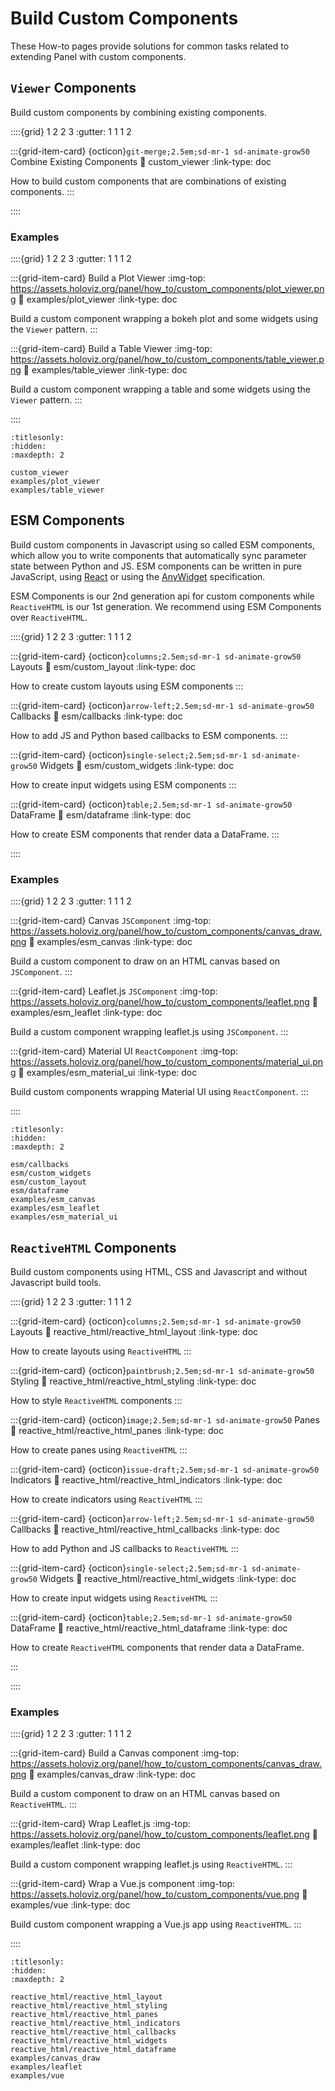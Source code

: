 # Build Custom Components

These How-to pages provide solutions for common tasks related to extending Panel with custom components.

## `Viewer` Components

Build custom components by combining existing components.

::::{grid} 1 2 2 3
:gutter: 1 1 1 2

:::{grid-item-card} {octicon}`git-merge;2.5em;sd-mr-1 sd-animate-grow50` Combine Existing Components
:link: custom_viewer
:link-type: doc

How to build custom components that are combinations of existing components.
:::

::::

### Examples

::::{grid} 1 2 2 3
:gutter: 1 1 1 2

:::{grid-item-card} Build a Plot Viewer
:img-top: https://assets.holoviz.org/panel/how_to/custom_components/plot_viewer.png
:link: examples/plot_viewer
:link-type: doc

Build a custom component wrapping a bokeh plot and some widgets using the `Viewer` pattern.
:::

:::{grid-item-card} Build a Table Viewer
:img-top: https://assets.holoviz.org/panel/how_to/custom_components/table_viewer.png
:link: examples/table_viewer
:link-type: doc

Build a custom component wrapping a table and some widgets using the `Viewer` pattern.
:::

::::

```{toctree}
:titlesonly:
:hidden:
:maxdepth: 2

custom_viewer
examples/plot_viewer
examples/table_viewer
```

## ESM Components

Build custom components in Javascript using so called ESM components, which allow you to write components that automatically sync parameter state between Python and JS. ESM components can be written in pure JavaScript, using [React](https://react.dev/) or using the [AnyWidget](https://anywidget.dev/) specification.

ESM Components is our 2nd generation api for custom components while `ReactiveHTML` is our 1st generation. We recommend using ESM Components over `ReactiveHTML`.

::::{grid} 1 2 2 3
:gutter: 1 1 1 2

:::{grid-item-card} {octicon}`columns;2.5em;sd-mr-1 sd-animate-grow50` Layouts
:link: esm/custom_layout
:link-type: doc

How to create custom layouts using ESM components
:::

:::{grid-item-card} {octicon}`arrow-left;2.5em;sd-mr-1 sd-animate-grow50` Callbacks
:link: esm/callbacks
:link-type: doc

How to add JS and Python based callbacks to ESM components.
:::

:::{grid-item-card} {octicon}`single-select;2.5em;sd-mr-1 sd-animate-grow50` Widgets
:link: esm/custom_widgets
:link-type: doc

How to create input widgets using ESM components
:::

:::{grid-item-card} {octicon}`table;2.5em;sd-mr-1 sd-animate-grow50` DataFrame
:link: esm/dataframe
:link-type: doc

How to create ESM components that render data a DataFrame.
:::

::::

### Examples

::::{grid} 1 2 2 3
:gutter: 1 1 1 2

:::{grid-item-card} Canvas `JSComponent`
:img-top: https://assets.holoviz.org/panel/how_to/custom_components/canvas_draw.png
:link: examples/esm_canvas
:link-type: doc

Build a custom component to draw on an HTML canvas based on `JSComponent`.
:::

:::{grid-item-card} Leaflet.js `JSComponent`
:img-top: https://assets.holoviz.org/panel/how_to/custom_components/leaflet.png
:link: examples/esm_leaflet
:link-type: doc

Build a custom component wrapping leaflet.js using `JSComponent`.
:::

:::{grid-item-card} Material UI `ReactComponent`
:img-top: https://assets.holoviz.org/panel/how_to/custom_components/material_ui.png
:link: examples/esm_material_ui
:link-type: doc

Build custom components wrapping Material UI using `ReactComponent`.
:::

::::

```{toctree}
:titlesonly:
:hidden:
:maxdepth: 2

esm/callbacks
esm/custom_widgets
esm/custom_layout
esm/dataframe
examples/esm_canvas
examples/esm_leaflet
examples/esm_material_ui

```

## `ReactiveHTML` Components

Build custom components using HTML, CSS and Javascript and without Javascript build tools.

::::{grid} 1 2 2 3
:gutter: 1 1 1 2

:::{grid-item-card} {octicon}`columns;2.5em;sd-mr-1 sd-animate-grow50` Layouts
:link: reactive_html/reactive_html_layout
:link-type: doc

How to create layouts using `ReactiveHTML`
:::

:::{grid-item-card} {octicon}`paintbrush;2.5em;sd-mr-1 sd-animate-grow50` Styling
:link: reactive_html/reactive_html_styling
:link-type: doc

How to style `ReactiveHTML` components
:::

:::{grid-item-card} {octicon}`image;2.5em;sd-mr-1 sd-animate-grow50` Panes
:link: reactive_html/reactive_html_panes
:link-type: doc

How to create panes using `ReactiveHTML`
:::

:::{grid-item-card} {octicon}`issue-draft;2.5em;sd-mr-1 sd-animate-grow50` Indicators
:link: reactive_html/reactive_html_indicators
:link-type: doc

How to create indicators using `ReactiveHTML`
:::

:::{grid-item-card} {octicon}`arrow-left;2.5em;sd-mr-1 sd-animate-grow50` Callbacks
:link: reactive_html/reactive_html_callbacks
:link-type: doc

How to add Python and JS callbacks to `ReactiveHTML`
:::

:::{grid-item-card} {octicon}`single-select;2.5em;sd-mr-1 sd-animate-grow50` Widgets
:link: reactive_html/reactive_html_widgets
:link-type: doc

How to create input widgets using `ReactiveHTML`
:::

:::{grid-item-card} {octicon}`table;2.5em;sd-mr-1 sd-animate-grow50` DataFrame
:link: reactive_html/reactive_html_dataframe
:link-type: doc

How to create `ReactiveHTML` components that render data a DataFrame.

:::

::::

### Examples

::::{grid} 1 2 2 3
:gutter: 1 1 1 2

:::{grid-item-card} Build a Canvas component
:img-top: https://assets.holoviz.org/panel/how_to/custom_components/canvas_draw.png
:link: examples/canvas_draw
:link-type: doc

Build a custom component to draw on an HTML canvas based on `ReactiveHTML`.
:::

:::{grid-item-card} Wrap Leaflet.js
:img-top: https://assets.holoviz.org/panel/how_to/custom_components/leaflet.png
:link: examples/leaflet
:link-type: doc

Build a custom component wrapping leaflet.js using `ReactiveHTML`.
:::

:::{grid-item-card} Wrap a Vue.js component
:img-top: https://assets.holoviz.org/panel/how_to/custom_components/vue.png
:link: examples/vue
:link-type: doc

Build custom component wrapping a Vue.js app using `ReactiveHTML`.
:::

::::

```{toctree}
:titlesonly:
:hidden:
:maxdepth: 2

reactive_html/reactive_html_layout
reactive_html/reactive_html_styling
reactive_html/reactive_html_panes
reactive_html/reactive_html_indicators
reactive_html/reactive_html_callbacks
reactive_html/reactive_html_widgets
reactive_html/reactive_html_dataframe
examples/canvas_draw
examples/leaflet
examples/vue
```

